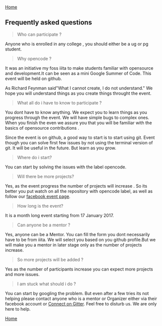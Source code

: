 [Home](https://fossiiita.github.io/opencode)

Frequently asked questions
----------------------

> Who can participate ?

Anyone who is enrolled in any college , you should either be a ug or pg student.

> Why opencode ?

It was an initiative my foss iiita to make students familiar with opensource and development.It can be seen as a mini Google Summer of Code. This event will be held on github.

As Richard Feynman said"What I cannot create, I do not understand." We hope you will understand things as you create things throught the event.

> What all do i have to know to participate ?

You dont have to know anything. We expect you to learn things as you progress through the event. We will have simple bugs to complex ones. When you finish the even we assure you that you will be familiar with the basics of opensource contributions .

Since the event is on github, a good way to start is to start using git. Event though you can solve first few issues by not using the terminal version of git. It will be useful in the future. But learn as you grow.

> Where do i start?

You can start by solving the issues with the label opencode.

> Will there be more projects?

Yes, as the event progress the number of projects will increase . So its better you put watch on all the repository with opencode label, as well as follow our [facebook event page](https://www.facebook.com/Opencode-1038106262984513/).

> How long is the event?

It is a month long event starting from 17 January 2017.

> Can anyone be a mentor ?

Yes, anyone can be a Mentor. You can fill the form you dont necessarily have to be from iiita. We will select you based on you github profile.But we will make you a mentor in later stage only as the number of projects increase.

> So more projects will be added ?

Yes as the number of participants increase you can expect more projects and more issues.

> I am stuck what should i do ?

You can start by googling the problem. But even after a few tries its not helping please contact anyone who is a mentor or Organizer either via their facebook account or [Connect on Gitter](https://gitter.im/opencode2017). Feel free to disturb us. We are only here to help.

[Home](https://fossiiita.github.io/opencode)
